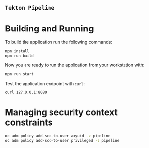 `Tekton Pipeline`
---------------


# Building and Running

To build the application run the following commands:

```bash
npm install
npm run build
```

Now you are ready to run the application from your workstation with:


```bash
npm run start
```

Test the application endpoint with `curl`:

```bash
curl 127.0.0.1:8080
```

# Managing security context constraints

```bash
oc adm policy add-scc-to-user anyuid -z pipeline
oc adm policy add-scc-to-user privileged -z pipeline
```